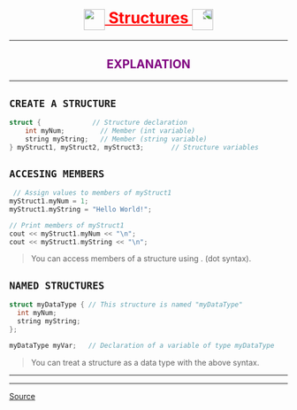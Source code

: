 <h1 align="center" style="text-decoration:underline;color:red;">
    <img style="vertical-align:middle;" src="https://media.giphy.com/media/SUDr9512mOzZrAbMcv/giphy.gif" height="38"/> 
    Structures
    <img style="transform:scaleX(-1);vertical-align:middle;" src="https://media.giphy.com/media/SUDr9512mOzZrAbMcv/giphy.gif" height="38"/>
</h1>

---

<h2 align="center" style="color:purple;">EXPLANATION</h2>

---

## `CREATE A STRUCTURE`

```cpp
struct {             // Structure declaration
    int myNum;         // Member (int variable)
    string myString;   // Member (string variable)
} myStruct1, myStruct2, myStruct3;       // Structure variables
 ```

## `ACCESING MEMBERS`

```cpp
 // Assign values to members of myStruct1
myStruct1.myNum = 1;
myStruct1.myString = "Hello World!";

// Print members of myStruct1
cout << myStruct1.myNum << "\n";
cout << myStruct1.myString << "\n";
 ```

> You can access members of a structure using . (dot syntax).   

 ## `NAMED STRUCTURES`

```cpp
struct myDataType { // This structure is named "myDataType"
  int myNum;
  string myString;
};

myDataType myVar;   // Declaration of a variable of type myDataType
 ```

> You can treat a structure as a data type with the above syntax. 

 ---
 ---
 <a href="https://www.w3schools.com" target="_blank">Source</a>

